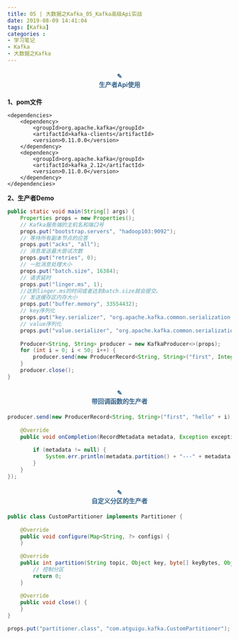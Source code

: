 ```yaml
---
title: 05 | 大数据之Kafka_05_Kafka高级Api实战
date: 2019-08-09 14:41:04
tags: [Kafka]
categories :
- 学习笔记
- Kafka
- 大数据之Kafka
---
```


#### <center><font color = "#36648B">✎</font><br/><font color = "#36648B">生产者Api使用</font></center>
**1、pom文件**
```
<dependencies>
    <dependency>
        <groupId>org.apache.kafka</groupId>
        <artifactId>kafka-clients</artifactId>
        <version>0.11.0.0</version>
    </dependency>
    <dependency>
        <groupId>org.apache.kafka</groupId>
        <artifactId>kafka_2.12</artifactId>
        <version>0.11.0.0</version>
    </dependency>
</dependencies>
```

**2、生产者Demo**
```java
public static void main(String[] args) {
    Properties props = new Properties();
    // Kafka服务端的主机名和端口号
    props.put("bootstrap.servers", "hadoop103:9092");
    // 等待所有副本节点的应答
    props.put("acks", "all");
    // 消息发送最大尝试次数
    props.put("retries", 0);
    // 一批消息处理大小
    props.put("batch.size", 16384);
    // 请求延时
    props.put("linger.ms", 1);
    //达到linger.ms的时间或者达到batch.size就会提交。
    // 发送缓存区内存大小
    props.put("buffer.memory", 33554432);
    // key序列化
    props.put("key.serializer", "org.apache.kafka.common.serialization.StringSerializer");
    // value序列化
    props.put("value.serializer", "org.apache.kafka.common.serialization.StringSerializer");
     
    Producer<String, String> producer = new KafkaProducer<>(props);
    for (int i = 0; i < 50; i++) {
        producer.send(new ProducerRecord<String, String>("first", Integer.toString(i), "hello world-" + i));
    }
    producer.close();
}
```


#### <center><font color = "#36648B">✎</font><br/><font color = "#36648B">带回调函数的生产者</font></center>
```java
producer.send(new ProducerRecord<String, String>("first", "hello" + i), new Callback() {
 
    @Override
    public void onCompletion(RecordMetadata metadata, Exception exception) {
     
        if (metadata != null) {
            System.err.println(metadata.partition() + "---" + metadata.offset());
        }
    }
});
```

#### <center><font color = "#36648B">✎</font><br/><font color = "#36648B">自定义分区的生产者</font></center>
```java
public class CustomPartitioner implements Partitioner {
 
    @Override
    public void configure(Map<String, ?> configs) {
    }
     
    @Override
    public int partition(String topic, Object key, byte[] keyBytes, Object value, byte[] valueBytes, Cluster cluster) {
        // 控制分区
        return 0;
    }
     
    @Override
    public void close() {
    }
}
```

```java
props.put("partitioner.class", "com.atguigu.kafka.CustomPartitioner");
```